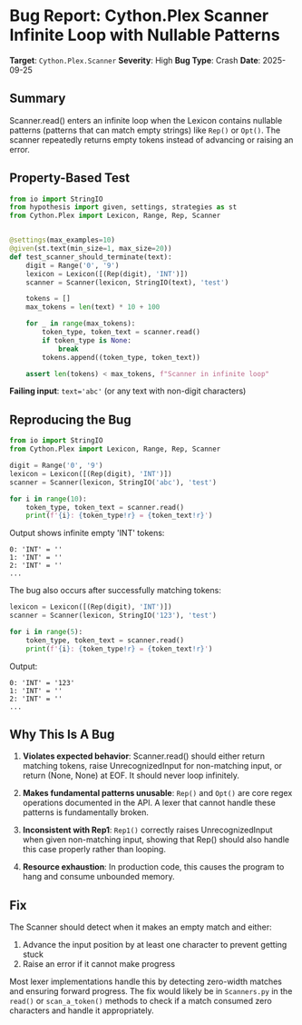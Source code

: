 # Bug Report: Cython.Plex Scanner Infinite Loop with Nullable Patterns

**Target**: `Cython.Plex.Scanner`
**Severity**: High
**Bug Type**: Crash
**Date**: 2025-09-25

## Summary

Scanner.read() enters an infinite loop when the Lexicon contains nullable patterns (patterns that can match empty strings) like `Rep()` or `Opt()`. The scanner repeatedly returns empty tokens instead of advancing or raising an error.

## Property-Based Test

```python
from io import StringIO
from hypothesis import given, settings, strategies as st
from Cython.Plex import Lexicon, Range, Rep, Scanner


@settings(max_examples=10)
@given(st.text(min_size=1, max_size=20))
def test_scanner_should_terminate(text):
    digit = Range('0', '9')
    lexicon = Lexicon([(Rep(digit), 'INT')])
    scanner = Scanner(lexicon, StringIO(text), 'test')

    tokens = []
    max_tokens = len(text) * 10 + 100

    for _ in range(max_tokens):
        token_type, token_text = scanner.read()
        if token_type is None:
            break
        tokens.append((token_type, token_text))

    assert len(tokens) < max_tokens, f"Scanner in infinite loop"
```

**Failing input**: `text='abc'` (or any text with non-digit characters)

## Reproducing the Bug

```python
from io import StringIO
from Cython.Plex import Lexicon, Range, Rep, Scanner

digit = Range('0', '9')
lexicon = Lexicon([(Rep(digit), 'INT')])
scanner = Scanner(lexicon, StringIO('abc'), 'test')

for i in range(10):
    token_type, token_text = scanner.read()
    print(f'{i}: {token_type!r} = {token_text!r}')
```

Output shows infinite empty 'INT' tokens:
```
0: 'INT' = ''
1: 'INT' = ''
2: 'INT' = ''
...
```

The bug also occurs after successfully matching tokens:
```python
lexicon = Lexicon([(Rep(digit), 'INT')])
scanner = Scanner(lexicon, StringIO('123'), 'test')

for i in range(5):
    token_type, token_text = scanner.read()
    print(f'{i}: {token_type!r} = {token_text!r}')
```

Output:
```
0: 'INT' = '123'
1: 'INT' = ''
2: 'INT' = ''
...
```

## Why This Is A Bug

1. **Violates expected behavior**: Scanner.read() should either return matching tokens, raise UnrecognizedInput for non-matching input, or return (None, None) at EOF. It should never loop infinitely.

2. **Makes fundamental patterns unusable**: `Rep()` and `Opt()` are core regex operations documented in the API. A lexer that cannot handle these patterns is fundamentally broken.

3. **Inconsistent with Rep1**: `Rep1()` correctly raises UnrecognizedInput when given non-matching input, showing that Rep() should also handle this case properly rather than looping.

4. **Resource exhaustion**: In production code, this causes the program to hang and consume unbounded memory.

## Fix

The Scanner should detect when it makes an empty match and either:
1. Advance the input position by at least one character to prevent getting stuck
2. Raise an error if it cannot make progress

Most lexer implementations handle this by detecting zero-width matches and ensuring forward progress. The fix would likely be in `Scanners.py` in the `read()` or `scan_a_token()` methods to check if a match consumed zero characters and handle it appropriately.
